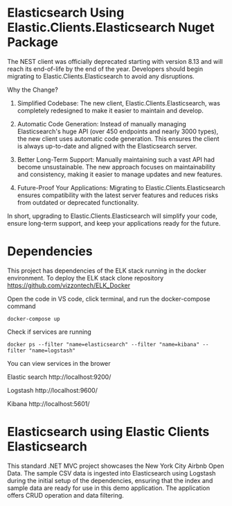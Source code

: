 # Elasticsearch Using Elastic.Clients.Elasticsearch Nuget Package  

The NEST client was officially deprecated starting with version 8.13 and will reach its end-of-life by the end of the year. Developers should begin migrating to Elastic.Clients.Elasticsearch to avoid any disruptions.

Why the Change?
1. Simplified Codebase:
   The new client, Elastic.Clients.Elasticsearch, was completely redesigned to make it easier to maintain and develop.

2. Automatic Code Generation:
   Instead of manually managing Elasticsearch's huge API (over 450 endpoints and nearly 3000 types), the new client uses automatic code generation. This ensures the client is always up-to-date and aligned with the Elasticsearch server.

3. Better Long-Term Support:
  Manually maintaining such a vast API had become unsustainable. The new approach focuses on maintainability and consistency, making it easier to manage updates and new   features.

4. Future-Proof Your Applications:
   Migrating to Elastic.Clients.Elasticsearch ensures compatibility with the latest server features and reduces risks from outdated or deprecated functionality.


In short, upgrading to Elastic.Clients.Elasticsearch will simplify your code, ensure long-term support, and keep your applications ready for the future.


# Dependencies 
This project has dependencies of the ELK stack running in the docker environment. To deploy the ELK stack clone repository https://github.com/vizzontech/ELK_Docker 

Open the code in VS code, click terminal, and run the docker-compose command 

```
docker-compose up

```
Check if services are running 
```
docker ps --filter "name=elasticsearch" --filter "name=kibana" --filter "name=logstash"

```

You can view services in the brower 

Elastic search
http://localhost:9200/

Logstash
http://localhost:9600/

Kibana
http://localhost:5601/

# Elasticsearch using Elastic Clients Elasticsearch

This standard .NET MVC project showcases the New York City Airbnb Open Data. The sample CSV data is ingested into Elasticsearch using Logstash during the initial setup of the dependencies, ensuring that the index and sample data are ready for use in this demo application. The application offers CRUD operation and data filtering. 


